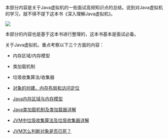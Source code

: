 

本部分内容是关于Java虚拟机的一些面试高频知识点的总结。说到对Java虚拟机的学习，就不得不提下这本书《深入理解Java虚拟机》。

![](https://img3.doubanio.com/lpic/s27458236.jpg)

本部分的内容也是基于这本书进行整理的，这本书基本是面试必备。

关于Java虚拟机，重点考察以下三个方面的内容：

- 内存区域/内存模型
- 类加载机制
- 垃圾收集算法/收集器



- [对象的创建、内存布局和访问定位](/java/virtual-machine/object.md)
- [Java内存区域与内存模型](/java/virtual-machine/memory.md)
- [Java类加载机制及类加载器详解](/java/virtual-machine/classloader.md)
- [JVM中垃圾收集算法及垃圾收集器详解](/java/virtual-machine/Garbage-Collector.md)
- [JVM怎么判断对象是否已死？](/java/virtual-machine/life-cycle.md)